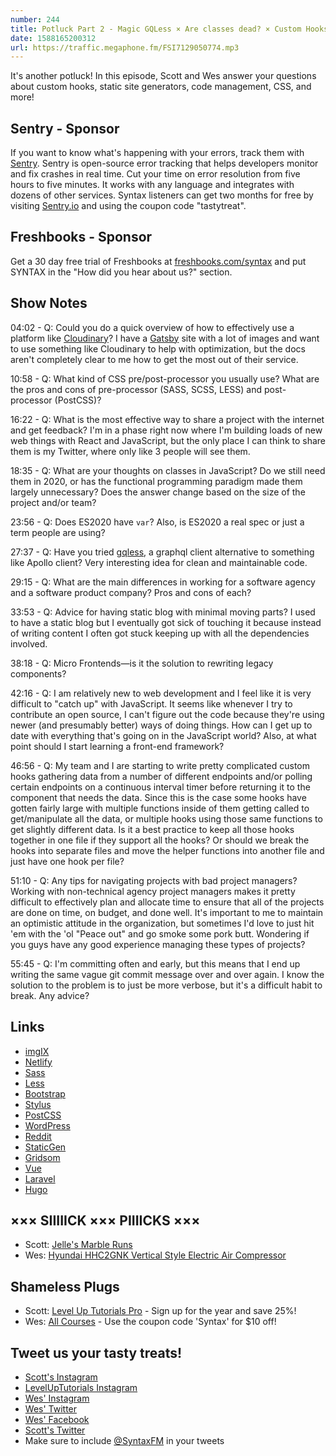 ```yaml
---
number: 244
title: Potluck Part 2 - Magic GQLess × Are classes dead? × Custom Hooks × Staying Up To Date × CSS × More!
date: 1588165200312
url: https://traffic.megaphone.fm/FSI7129050774.mp3
---
```


It's another potluck! In this episode, Scott and Wes answer your questions about custom hooks, static site generators, code management, CSS, and more!

## Sentry - Sponsor
If you want to know what's happening with your errors, track them with [Sentry](https://sentry.io/). Sentry is open-source error tracking that helps developers monitor and fix crashes in real time. Cut your time on error resolution from five hours to five minutes. It works with any language and integrates with dozens of other services. Syntax listeners can get two months for free by visiting [Sentry.io](https://sentry.io/) and using the coupon code "tastytreat".

## Freshbooks - Sponsor
Get a 30 day free trial of Freshbooks at [freshbooks.com/syntax](https://freshbooks.com/syntax) and put SYNTAX in the "How did you hear about us?" section.

## Show Notes

04:02 - Q: Could you do a quick overview of how to effectively use a platform like [Cloudinary](https://cloudinary.com/)? I have a [Gatsby](https://www.gatsbyjs.org/) site with a lot of images and want to use something like Cloudinary to help with optimization, but the docs aren't completely clear to me how to get the most out of their service.

10:58 - Q: What kind of CSS pre/post-processor you usually use? What are the pros and cons of pre-processor (SASS, SCSS, LESS) and post-processor (PostCSS)?

16:22 - Q: What is the most effective way to share a project with the internet and get feedback? I'm in a phase right now where I'm building loads of new web things with React and JavaScript, but the only place I can think to share them is my Twitter, where only like 3 people will see them.

18:35 - Q: What are your thoughts on classes in JavaScript? Do we still need them in 2020, or has the functional programming paradigm made them largely unnecessary? Does the answer change based on the size of the project and/or team?

23:56 - Q: Does ES2020 have `var`? Also, is ES2020 a real spec or just a term people are using?

27:37 - Q: Have you tried [gqless](https://gqless.dev/), a graphql client alternative to something like Apollo client? Very interesting idea for clean and maintainable code.

29:15 - Q: What are the main differences in working for a software agency and a software product company? Pros and cons of each?

33:53 - Q: Advice for having static blog with minimal moving parts? I used to have a static blog but I eventually got sick of touching it because instead of writing content I often got stuck keeping up with all the dependencies involved.

38:18 - Q: Micro Frontends—is it the solution to rewriting legacy components?

42:16 - Q: I am relatively new to web development and I feel like it is very difficult to "catch up" with JavaScript. It seems like whenever I try to contribute an open source, I can't figure out the code because they're using newer (and presumably better) ways of doing things. How can I get up to date with everything that's going on in the JavaScript world? Also, at what point should I start learning a front-end framework?

46:56 - Q: My team and I are starting to write pretty complicated custom hooks gathering data from a number of different endpoints and/or polling certain endpoints on a continuous interval timer before returning it to the component that needs the data. Since this is the case some hooks have gotten fairly large with multiple functions inside of them getting called to get/manipulate all the data, or multiple hooks using those same functions to get slightly different data. Is it a best practice to keep all those hooks together in one file if they support all the hooks? Or should we break the hooks into separate files and move the helper functions into another file and just have one hook per file?

51:10 - Q: Any tips for navigating projects with bad project managers? Working with non-technical agency project managers makes it pretty difficult to effectively plan and allocate time to ensure that all of the projects are done on time, on budget, and done well. It's important to me to maintain an optimistic attitude in the organization, but sometimes I'd love to just hit 'em with the 'ol "Peace out" and go smoke some pork butt. Wondering if you guys have any good experience managing these types of projects?

55:45 - Q: I'm committing often and early, but this means that I end up writing the same vague git commit message over and over again. I know the solution to the problem is to just be more verbose, but it's a difficult habit to break. Any advice?

## Links
* [imgIX](https://www.imgix.com/)
* [Netlify](https://www.netlify.com/)
* [Sass](https://sass-lang.com/)
* [Less](http://lesscss.org/)
* [Bootstrap](https://getbootstrap.com/)
* [Stylus](https://stylus-lang.com/)
* [PostCSS](https://postcss.org/)
* [WordPress](https://wordpress.org/)
* [Reddit](https://www.reddit.com/)
* [StaticGen](https://www.staticgen.com/)
* [Gridsom](https://gridsome.org/)
* [Vue](https://vuejs.org/)
* [Laravel](https://laravel.com/)
* [Hugo](https://gohugo.io/)

## ××× SIIIIICK ××× PIIIICKS ×××
* Scott: [Jelle's Marble Runs](https://www.youtube.com/channel/UCYJdpnjuSWVOLgGT9fIzL0g)
* Wes: [Hyundai HHC2GNK Vertical Style Electric Air Compressor](https://www.amazon.ca/Hyundai-HHC2GNK-Vertical-Electric-Compressor/dp/B00ISLYLKI/ref=sr_1_4?keywords=nail%2Bgun%2Bcompressor&qid=1586882118&sr=8-4&th=1)

## Shameless Plugs
* Scott: [Level Up Tutorials Pro](https://www.leveluptutorials.com/pro) - Sign up for the year and save 25%!
* Wes: [All Courses](https://wesbos.com/courses/) - Use the coupon code 'Syntax' for $10 off!

## Tweet us your tasty treats!
* [Scott's Instagram](https://www.instagram.com/stolinski/)
* [LevelUpTutorials Instagram](https://www.instagram.com/LevelUpTutorials/)
* [Wes' Instagram](https://www.instagram.com/wesbos/)
* [Wes' Twitter](https://twitter.com/wesbos)
* [Wes' Facebook](https://www.facebook.com/wesbos.developer)
* [Scott's Twitter](https://twitter.com/stolinski)
* Make sure to include [@SyntaxFM](https://twitter.com/SyntaxFM) in your tweets